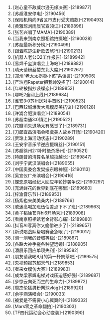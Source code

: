 
1. [赵心童不敌威尔逊无缘决赛]-[2189877]
1. [苏超淮安停电]-[2190456]
1. [保险机构向9省区市支付受灾赔款]-[2190493]
1. [黄雅琼刘雨辰官宣领证]-[2189896]
1. [张艺兴唱了MAMA]-[2190389]
1. [当我来到南京照相馆拍摄地]-[2190028]
1. [苏超最新积分榜]-[2190499]
1. [跟着陈楚生新歌去旅行]-[2190213]
1. [机器人老公Q2工作报告]-[2189942]
1. [易烊千玺演唱会上海站]-[2189882]
1. [晴天请粉丝搂东北大席]-[2190267]
1. [郑州“老太太拐卖小孩”系谣言]-[2190506]
1. [严浩翔Rapeter把我帅没招了]-[2190014]
1. [年轮被指抄袭蝶恋]-[2189852]
1. [哪吒2全网上线]-[2189684]
1. [淮安3:0苏州送对手首败]-[2190523]
1. [巴西12城爆发大规模反美抗议]-[2190128]
1. [许嵩合肥演唱会]-[2189054]
1. [苏超南通3:0镇江]-[2190522]
1. [花瓣消失退场太有感觉了]-[2189731]
1. [刀郎宜昌演唱会唱虞美人故乡开场]-[2190420]
1. [贾玲上海活动状态]-[2190289]
1. [王安宇音乐节逆应援粉丝]-[2190151]
1. [苏超徐州2:1补时绝杀扬州]-[2190521]
1. [特朗普的清算名单越拉越长]-[2189847]
1. [刘宇宁武汉演唱会]-[2189055]
1. [中国奥委会发樊振东眼神照]-[2190113]
1. [吴宣仪广州演唱会]-[2190416]
1. [蝶恋原唱经纪人回应年轮抄袭争议]-[2190297]
1. [充满鲜花的世界到底在哪里]-[2189680]
1. [梓渝音乐节]-[2189953]
1. [杨紫也来美美桑内]-[2189766]
1. [歌迷高喊加班伍佰差点下不了班]-[2189963]
1. [黄子韬徐艺洋hi6开场秀]-[2189908]
1. [看南京照相馆老金背影心痛]-[2189880]
1. [抖音AI写真你又偷偷进步了]-[2189657]
1. [新说唱战队帮唱赛全急眼了]-[2190017]
1. [测一测我的音域等级]-[2189867]
1. [各路大神手搓各种望远镜]-[2188905]
1. [潘展乐回应单项失利]-[2189582]
1. [朋友请我喝8月的第一杯奶茶吧]-[2189575]
1. [央视预报苏超天气]-[2189853]
1. [者来女模仿大赛]-[2189983]
1. [成龙梁家辉电梯对戏压迫感好强]-[2189687]
1. [步惊云向死而生的生命力]-[2189872]
1. [周杰伦猛男粉网球vlog]-[2189920]
1. [余宇涵演唱会]-[2190033]
1. [被爱是不需要小心翼翼的]-[2189332]
1. [Mars零之革命翻拍]-[2190303]
1. [TF四代运动会心动变装]-[2190390]